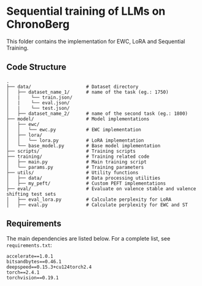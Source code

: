 #  Sequential training of LLMs on ChronoBerg

This folder contains the implementation for EWC, LoRA and Sequential Training.

## Code Structure

```
.
├── data/                    # Dataset directory
│   ├── dataset_name_1/      # name of the task (eg.: 1750)
│   |    └── train.json/    
│   |    └── eval.json/     
│   |    └── test.json/     
│   ├── dataset_name_2/      # name of the second task (eg.: 1800)
├── model/                   # Model implementations
│   ├── ewc/                 
│   │   └── ewc.py           # EWC implementation
│   ├── lora/                 
│   │   └── lora.py          # LoRA implementation
│   └── base_model.py        # Base model implementation
├── scripts/                 # Training scripts 
├── training/                # Training related code
│   ├── main.py              # Main training script
│   └── params.py            # Training parameters
├── utils/                   # Utility functions
│   ├── data/                # Data processing utilities
│   ├── my_peft/             # Custom PEFT implementations
├── eval/                    # Evaluate on valence stable and valence shifting test sets
│   ├── eval_lora.py         # Calculate perplexity for LoRA 
│   ├── eval.py              # Calculate perplexity for EWC and ST
```

## Requirements

The main dependencies are listed below. For a complete list, see `requirements.txt`:

```
accelerate==1.0.1
bitsandbytes==0.46.1
deepspeed==0.15.3+cu124torch2.4
torch==2.4.1
torchvision==0.19.1
```



